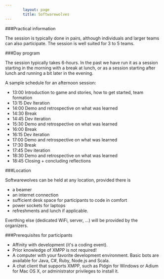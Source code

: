 ```yaml
---
        layout: page
        title: Softwarewolves
---
```


###Practical information

<style typ="text/css">
    #menu_practical, #menu_practical a {
        background: #202021;
        color:white;
    }
</style>
The session is typically done in pairs, although individuals and larger teams can also participate. The session is well suited for 3 to 5 teams.

###Day program

The session typically takes 6-hours. In the past we have run it as a session starting in the morning with a break at lunch, or as a session starting after lunch and running a bit later in the evening. 

A sample schedule for an afternoon session:

- 13:00 Introduction to game and stories, how to get started, team formation 
- 13:15 Dev Iteration
- 14:00 Demo and retrospective on what was learned
- 14:30 Break	
- 14:45 Dev iteration 
- 15:30 Demo and retrospective on what was learned
- 16:00 Break
- 16:15 Dev iteration
- 17:00 Demo and retrospective on what was learned
- 17:30 Break
- 17:45 Dev iteration
- 18:30 Demo and retrospective on what was learned
- 18:45 Closing + concluding reflections	

###Location

Softwarewolves can be held at any location, provided there is
- a beamer
- an internet connection
- sufficient desk space for participants to code in comfort
- power sockets for laptops
- refreshments and lunch if applicable.

Everthing else (dedicated WiFi, server, ...)  will be provided by the organizers.

###Prerequisites for participants

- Affinity with development (it's a coding event). 
- Prior knowledge of XMPP is not required!
- A computer with your favorite development environment. Basic bots are available for Java, C#, Ruby, Node.js and Scala.
- A chat client that supports XMPP, such as Pidgin for Windows or Adium for Mac OS X, or administrator privileges to install it.




